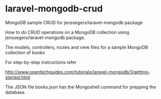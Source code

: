 # laravel-mongodb-crud
MongoDB sample CRUD for jenssegers/laravel-mongodb package

How to do CRUD operations on a MongoDB collection using jenssegers/laravel-mongodb package.

The models, controllers, routes and view files for a sample MongoDB collection of books

For step-by-step instructions refer

http://www.opentechguides.com/tutorials/laravel-mongodb/1/getting-started.html

The JSON file books.json has the Mongoshell command for prepping the database.
